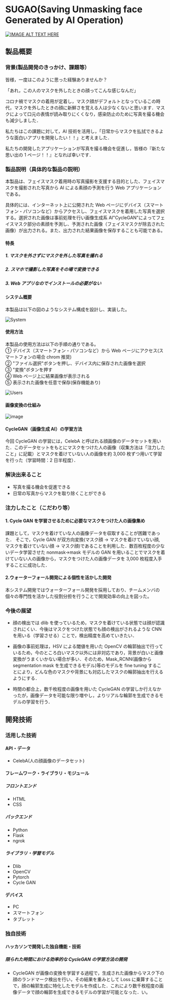 # **SUGAO**(**S**aving **U**nmasking face **G**enerated by **A**I **O**peration)

[![IMAGE ALT TEXT HERE](https://jphacks.com/wp-content/uploads/2022/08/JPHACKS2022_ogp.jpg)](https://www.youtube.com/watch?v=LUPQFB4QyVo)

## 製品概要

### 背景(製品開発のきっかけ、課題等）

<!--担当：中野-->

皆様，一度はこのように思った経験ありませんか？

「あれ，この人のマスクを外したときの顔ってこんな感じなんだ」

コロナ禍でマスクの着用が定着し，マスク顔がデフォルトとなっているこの時代，マスクを外したときの顔に新鮮さを覚える人は少なくないと思います．マスクによって口元の表情が読み取りにくくなり，感染防止のために写真を撮る機会も減少しました．

私たちはこの課題に対して，AI 技術を活用し，「日常からマスクを払拭できるような面白いアプリを開発したい！！」と考えました．

私たちの開発したアプリケーションが写真を撮る機会を促進し，皆様の『新たな思い出の 1 ページ！！』となれば幸いです．

### 製品説明（具体的な製品の説明）

<!--担当：三好-->

本製品は、フェイスマスク着用時の写真撮影を支援する目的とした、フェイスマスクを撮影された写真から AI による素顔の予測を行う Web アプリケーションである。

具体的には、インターネット上に公開された Web ページにデバイス（スマートフォン・パソコンなど）からアクセスし、フェイスマスクを着用した写真を選択する。選択された画像は事前処理を行い画像生成系 AI"CycleGAN"によってフェイスマスク部分の素顔を予測し、予測された画像（フェイスマスクが除去された画像）が出力される。また、出力された結果画像を保存することも可能である。

#### 特長

<!--担当：森下-->

##### 1. マスクを外さずにマスクを外した写真を撮れる

##### 2. スマホで撮影した写真をその場で変換できる

##### 3. Web アプリなのでインストールの必要がない

#### システム概要

本製品は以下の図のようなシステム構成を設計し、実装した。

![System](/figs/system.svg)

#### 使用方法

本製品の使用方法は以下の手順の通りである。<br>
① デバイス（スマートフォン・パソコンなど）から Web ページにアクセス(スマートフォンの場合 chrom 推奨)<br>
② "ファイル選択"ボタンを押し、デバイス内に保存された画像を選択<br>
③ "変換"ボタンを押す<br>
④ Web ページ上に結果画像が表示される<br>
⑤ 表示された画像を任意で保存(保存機能あり)<br>

![Users](/figs/usermanual.svg)

#### 画像変換の仕組み

![image](/figs/system_of_covert_img.png)

#### CycleGAN（画像生成 AI）の学習方法

今回 CycleGAN の学習には，CelebA と呼ばれる顔画像のデータセットを用いた．このデータセットをもとにマスクをつけた人の画像（収集方法は「注力したこと」に記載）とマスクを着けていない人の画像を約 3,000 枚ずつ用いて学習を行った（学習時間：2 日半程度）．

### 解決出来ること

- 写真を撮る機会を促進できる
- 日常の写真からマスクを取り除くことができる

### 注力したこと（こだわり等）

#### 1. Cycle GAN を学習させるために必要なマスクをつけた人の画像集め

課題として，マスクを着けていな人の画像データを収取することが困難であった．
そこで，Cycle GAN が双方向変換(マスク顔 → マスクを着けていない顔, マスクを着けていない顔 → マスク顔)であることを利用した．数百枚程度の少ないデータ学習させた nonmask→mask モデルの GAN を用いることでマスクを着けていない人の画像から，マスクをつけた人の画像データを 3,000 枚程度入手することに成功した．

#### 2.ウォーターフォール開発による個性を活かした開発

本システム開発ではウォーターフォール開発を採用しており、チームメンバの個々の専門性を活かした役割分担を行うことで開発効率の向上を図った。

### 今後の展望

- 顔の検出では dlib を使っているため，マスクを着けている状態では顔が認識されにくい．今後はマスクをつけた状態でも顔の検出がされるような CNN を用いる（学習させる）ことで，検出精度を高めていきたい．

- 画像の事前処理は，HSV による閾値を用いた OpenCV の輪郭抽出で行っているため，今のところ白いマスク以外には非対応であり，背景が白いと画像変換がうまくいかない場合が多い．そのため，Mask_RCNN(画像から segmentation mask を生成できるモデル)等のモデルを fine tuning することにより，どんな色のマスクや背景にも対応したマスクの輪郭抽出を行えるようにする．

- 時間の都合上，数千枚程度の画像を用いた CycleGAN の学習しか行えなかったが，画像データを可能な限り増やし，よりリアルな輪郭を生成できるモデルの学習を行う．

## 開発技術

### 活用した技術

<!--担当：全員-->

#### API・データ

- CelebA(人の顔画像のデータセット)

#### フレームワーク・ライブラリ・モジュール

<!--担当：森下-->

##### フロントエンド

- HTML
- CSS

<!--担当：三好-->

##### バックエンド

- Python
- Flask
- ngrok

<!--担当：中野-->

##### ライブラリ・学習モデル

- Dlib
- OpenCV
- Pytorch
- Cycle GAN

#### デバイス

- PC
- スマートフォン
- タブレット

### 独自技術

#### ハッカソンで開発した独自機能・技術

##### 限られた時間における効率的な CycleGAN の学習方法の開発

- CycleGAN が画像の変換を学習する過程で，生成された画像からマスク下の顔のランドマーク検出を行い，その結果を重みとして Loss に乗算することで，顔の輪郭生成に特化したモデルを作成した．これにより数千枚程度の画像データで顔の輪郭を生成できるモデルの学習が可能となった．い。
